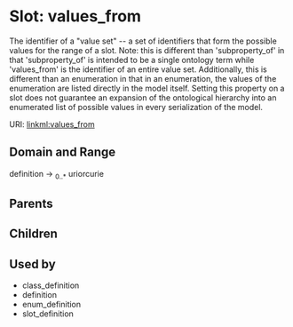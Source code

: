 
# Slot: values_from


The identifier of a "value set" -- a set of identifiers that form the possible values for the range of a slot. Note: this is different than 'subproperty_of' in that 'subproperty_of' is intended to be a single ontology term while 'values_from' is the identifier of an entire value set.  Additionally, this is different than an enumeration in that in an enumeration, the values of the enumeration are listed directly in the model itself. Setting this property on a slot does not guarantee an expansion of the ontological hierarchy into an enumerated list of possible values in every serialization of the model.

URI: [linkml:values_from](https://w3id.org/linkml/values_from)


## Domain and Range

definition &#8594;  <sub>0..\*</sub> uriorcurie

## Parents


## Children


## Used by

 * class_definition
 * definition
 * enum_definition
 * slot_definition

